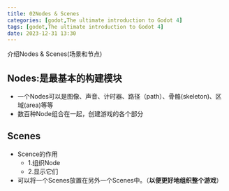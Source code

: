 ```yaml
---
title: 02Nodes & Scenes
categories: [godot,The ultimate introduction to Godot 4]
tags: [godot,The ultimate introduction to Godot 4]
date: 2023-12-31 13:30
---
```


介绍Nodes & Scenes(场景和节点)

## Nodes:是最基本的构建模块
- 一个Nodes可以是图像、声音、计时器、路径（path）、骨骼(skeleton)、区域(area)等等
- 数百种Node组合在一起，创建游戏的各个部分

## Scenes
- Scence的作用
    - 1.组织Node
    - 2.显示它们
- 可以将一个Scenes放置在另外一个Scenes中。（**以便更好地组织整个游戏**）